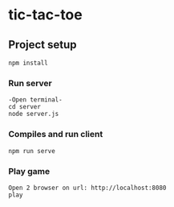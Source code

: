 # tic-tac-toe

## Project setup
```
npm install
```

### Run server

```
-Open terminal-
cd server
node server.js
```

### Compiles and run client
```
npm run serve
```

### Play game
```
Open 2 browser on url: http://localhost:8080
play
```

